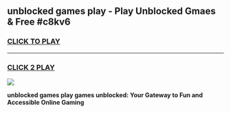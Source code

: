 
## unblocked games play - Play Unblocked Gmaes & Free #c8kv6
<h3>
<a href="https://news.freeplayer.one?title=unblocked_games_play&ref=03M">CLICK TO PLAY</a></h3>
<hr>

<h3>
<a href="https://news.freeplayer.one?title=unblocked_games_play&ref=03M">CLICK 2 PLAY</a>
  
</h3>

<a href="https://news.freeplayer.one?title=unblocked_games_play&ref=03M"><img src="https://clearcache.store/games.png"></a>


**unblocked games play games unblocked: Your Gateway to Fun and Accessible Online Gaming**

